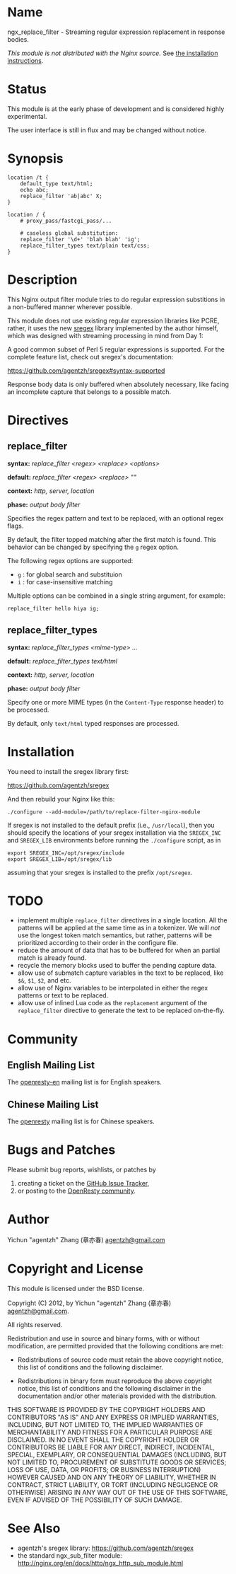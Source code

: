 Name
====

ngx_replace_filter - Streaming regular expression replacement in response bodies.

*This module is not distributed with the Nginx source.* See [the installation instructions](#installation).

Status
======

This module is at the early phase of development and is considered highly experimental.

The user interface is still in flux and may be changed without notice.

Synopsis
========

    location /t {
        default_type text/html;
        echo abc;
        replace_filter 'ab|abc' X;
    }

    location / {
        # proxy_pass/fastcgi_pass/...

        # caseless global substitution:
        replace_filter '\d+' 'blah blah' 'ig';
        replace_filter_types text/plain text/css;
    }

Description
===========

This Nginx output filter module tries to do regular expression substitions in
a non-buffered manner wherever possible.

This module does not use existing regular expression libraries like PCRE, rather,
it uses the new [sregex](https://github.com/agentzh/sregex) library implemented by the author himself, which was designed with streaming processing in mind from Day 1:

A good common subset of Perl 5 regular expressions is supported. For the complete
feature list, check out sregex's documentation:

https://github.com/agentzh/sregex#syntax-supported

Response body data is only buffered when absolutely necessary, like facing an incomplete capture that belongs to a possible match.

Directives
==========

replace_filter
--------------
**syntax:** *replace_filter &lt;regex&gt; &lt;replace&gt; &lt;options&gt;*

**default:** *replace_filter &lt;regex&gt; &lt;replace&gt; ""*

**context:** *http, server, location*

**phase:** *output body filter*

Specifies the regex pattern and text to be replaced, with an optional regex flags.

By default, the filter topped matching after the first match is found. This behavior can be changed by specifying the `g` regex option.

The following regex options are supported:

* `g`
: for global search and substituion
* `i`
: for case-insensitive matching

Multiple options can be combined in a single string argument, for example:

    replace_filter hello hiya ig;

replace_filter_types
--------------------

**syntax:** *replace_filter_types &lt;mime-type&gt; ...*

**default:** *replace_filter_types text/html*

**context:** *http, server, location*

**phase:** *output body filter*

Specify one or more MIME types (in the `Content-Type` response header) to be processed.

By default, only `text/html` typed responses are processed.

Installation
============

You need to install the sregex library first:

https://github.com/agentzh/sregex

And then rebuild your Nginx like this:

    ./configure --add-module=/path/to/replace-filter-nginx-module

If sregex is not installed to the default prefix (i.e., `/usr/local`), then
you should specify the locations of your sregex installation via
the `SREGEX_INC` and `SREGEX_LIB` environments before running the
`./configure` script, as in

    export SREGEX_INC=/opt/sregex/include
    export SREGEX_LIB=/opt/sregex/lib

assuming that your sregex is installed to the prefix `/opt/sregex`.

TODO
====

* implement multiple `replace_filter` directives in a single location. All the patterns will be applied at the same time as in a tokenizer. We will *not* use the longest token match semantics, but rather, patterns will be prioritized according to their order in the configure file.
* reduce the amount of data that has to be buffered for when an partial match is already found.
* recycle the memory blocks used to buffer the pending capture data.
* allow use of submatch capture variables in the text to be replaced, like `$&`, `$1`, `$2`, and etc.
* allow use of Nginx variables to be interpolated in either the regex patterns or text to be replaced.
* allow use of inlined Lua code as the `replacement` argument of the `replace_filter` directive to generate the text to be replaced on-the-fly.

Community
=========

English Mailing List
--------------------

The [openresty-en](https://groups.google.com/group/openresty-en) mailing list is for English speakers.

Chinese Mailing List
--------------------

The [openresty](https://groups.google.com/group/openresty) mailing list is for Chinese speakers.

Bugs and Patches
================

Please submit bug reports, wishlists, or patches by

1. creating a ticket on the [GitHub Issue Tracker](http://github.com/agentzh/replace-filter-nginx-module/issues),
1. or posting to the [OpenResty community](http://wiki.nginx.org/HttpLuaModule#Community).

Author
======

Yichun "agentzh" Zhang (章亦春) <agentzh@gmail.com>

Copyright and License
=====================

This module is licensed under the BSD license.

Copyright (C) 2012, by Yichun "agentzh" Zhang (章亦春) <agentzh@gmail.com>.

All rights reserved.

Redistribution and use in source and binary forms, with or without modification, are permitted provided that the following conditions are met:

* Redistributions of source code must retain the above copyright notice, this list of conditions and the following disclaimer.

* Redistributions in binary form must reproduce the above copyright notice, this list of conditions and the following disclaimer in the documentation and/or other materials provided with the distribution.

THIS SOFTWARE IS PROVIDED BY THE COPYRIGHT HOLDERS AND CONTRIBUTORS "AS IS" AND ANY EXPRESS OR IMPLIED WARRANTIES, INCLUDING, BUT NOT LIMITED TO, THE IMPLIED WARRANTIES OF MERCHANTABILITY AND FITNESS FOR A PARTICULAR PURPOSE ARE DISCLAIMED. IN NO EVENT SHALL THE COPYRIGHT HOLDER OR CONTRIBUTORS BE LIABLE FOR ANY DIRECT, INDIRECT, INCIDENTAL, SPECIAL, EXEMPLARY, OR CONSEQUENTIAL DAMAGES (INCLUDING, BUT NOT LIMITED TO, PROCUREMENT OF SUBSTITUTE GOODS OR SERVICES; LOSS OF USE, DATA, OR PROFITS; OR BUSINESS INTERRUPTION) HOWEVER CAUSED AND ON ANY THEORY OF LIABILITY, WHETHER IN CONTRACT, STRICT LIABILITY, OR TORT (INCLUDING NEGLIGENCE OR OTHERWISE) ARISING IN ANY WAY OUT OF THE USE OF THIS SOFTWARE, EVEN IF ADVISED OF THE POSSIBILITY OF SUCH DAMAGE.

See Also
========

* agentzh's sregex library: https://github.com/agentzh/sregex
* the standard ngx_sub_filter module: http://nginx.org/en/docs/http/ngx_http_sub_module.html

